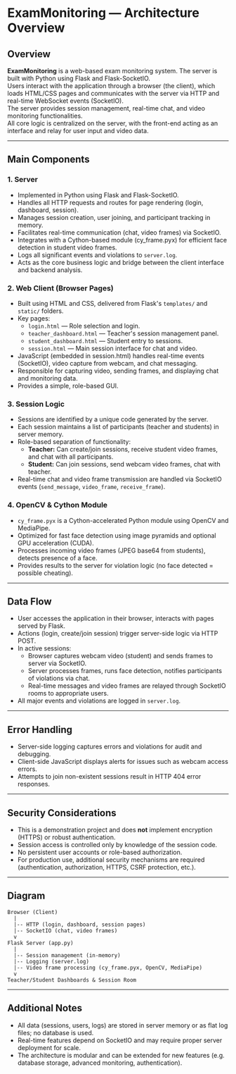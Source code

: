 # ExamMonitoring — Architecture Overview

## Overview

**ExamMonitoring** is a web-based exam monitoring system. The server is built with Python using Flask and Flask-SocketIO.  
Users interact with the application through a browser (the client), which loads HTML/CSS pages and communicates with the server via HTTP and real-time WebSocket events (SocketIO).  
The server provides session management, real-time chat, and video monitoring functionalities.  
All core logic is centralized on the server, with the front-end acting as an interface and relay for user input and video data.

---

## Main Components

### 1. Server

- Implemented in Python using Flask and Flask-SocketIO.
- Handles all HTTP requests and routes for page rendering (login, dashboard, session).
- Manages session creation, user joining, and participant tracking in memory.
- Facilitates real-time communication (chat, video frames) via SocketIO.
- Integrates with a Cython-based module (cy_frame.pyx) for efficient face detection in student video frames.
- Logs all significant events and violations to `server.log`.
- Acts as the core business logic and bridge between the client interface and backend analysis.

### 2. Web Client (Browser Pages)

- Built using HTML and CSS, delivered from Flask's `templates/` and `static/` folders.
- Key pages:
    - `login.html` — Role selection and login.
    - `teacher_dashboard.html` — Teacher's session management panel.
    - `student_dashboard.html` — Student entry to sessions.
    - `session.html` — Main session interface for chat and video.
- JavaScript (embedded in session.html) handles real-time events (SocketIO), video capture from webcam, and chat messaging.
- Responsible for capturing video, sending frames, and displaying chat and monitoring data.
- Provides a simple, role-based GUI.

### 3. Session Logic

- Sessions are identified by a unique code generated by the server.
- Each session maintains a list of participants (teacher and students) in server memory.
- Role-based separation of functionality:
    - **Teacher:** Can create/join sessions, receive student video frames, and chat with all participants.
    - **Student:** Can join sessions, send webcam video frames, chat with teacher.
- Real-time chat and video frame transmission are handled via SocketIO events (`send_message`, `video_frame`, `receive_frame`).

### 4. OpenCV & Cython Module

- `cy_frame.pyx` is a Cython-accelerated Python module using OpenCV and MediaPipe.
- Optimized for fast face detection using image pyramids and optional GPU acceleration (CUDA).
- Processes incoming video frames (JPEG base64 from students), detects presence of a face.
- Provides results to the server for violation logic (no face detected = possible cheating).

---

## Data Flow

- User accesses the application in their browser, interacts with pages served by Flask.
- Actions (login, create/join session) trigger server-side logic via HTTP POST.
- In active sessions:
    - Browser captures webcam video (student) and sends frames to server via SocketIO.
    - Server processes frames, runs face detection, notifies participants of violations via chat.
    - Real-time messages and video frames are relayed through SocketIO rooms to appropriate users.
- All major events and violations are logged in `server.log`.

---

## Error Handling

- Server-side logging captures errors and violations for audit and debugging.
- Client-side JavaScript displays alerts for issues such as webcam access errors.
- Attempts to join non-existent sessions result in HTTP 404 error responses.

---

## Security Considerations

- This is a demonstration project and does **not** implement encryption (HTTPS) or robust authentication.
- Session access is controlled only by knowledge of the session code.
- No persistent user accounts or role-based authorization.
- For production use, additional security mechanisms are required (authentication, authorization, HTTPS, CSRF protection, etc.).

---

## Diagram

```
Browser (Client)
  |
  |-- HTTP (login, dashboard, session pages)
  |-- SocketIO (chat, video frames)
  v
Flask Server (app.py)
  |
  |-- Session management (in-memory)
  |-- Logging (server.log)
  |-- Video frame processing (cy_frame.pyx, OpenCV, MediaPipe)
  v
Teacher/Student Dashboards & Session Room
```

---

## Additional Notes

- All data (sessions, users, logs) are stored in server memory or as flat log files; no database is used.
- Real-time features depend on SocketIO and may require proper server deployment for scale.
- The architecture is modular and can be extended for new features (e.g. database storage, advanced monitoring, authentication).
